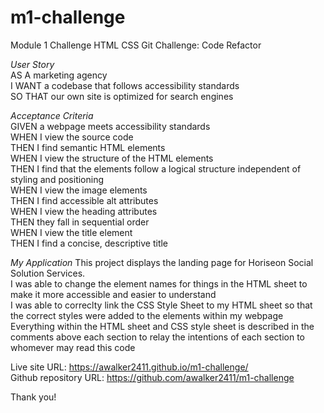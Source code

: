# m1-challenge
Module 1 Challenge
HTML CSS Git Challenge: Code Refactor

*User Story*
<br> AS A marketing agency
<br> I WANT a codebase that follows accessibility standards
<br> SO THAT our own site is optimized for search engines

*Acceptance Criteria*
<br> GIVEN a webpage meets accessibility standards
<br> WHEN I view the source code
<br> THEN I find semantic HTML elements
<br> WHEN I view the structure of the HTML elements
<br> THEN I find that the elements follow a logical structure independent of styling and positioning
<br> WHEN I view the image elements
<br> THEN I find accessible alt attributes
<br> WHEN I view the heading attributes
<br> THEN they fall in sequential order
<br> WHEN I view the title element
<br> THEN I find a concise, descriptive title


*My Application* 
This project displays the landing page for Horiseon Social Solution Services.
<br> I was able to change the element names for things in the HTML sheet to make it more accessible and easier to understand
<br> I was able to correclty link the CSS Style Sheet to my HTML sheet so that the correct styles were added to the elements within my webpage
<br> Everything within the HTML sheet and CSS style sheet is described in the comments above each section to relay the intentions of each section to whomever may read this code

Live site URL: https://awalker2411.github.io/m1-challenge/
<br>Github repository URL: https://github.com/awalker2411/m1-challenge

Thank you! 
